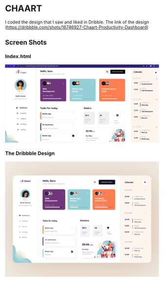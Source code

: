 # CHAART

I coded the design that I saw and liked in Dribble. 
The link of the design (https://dribbble.com/shots/16746927-Chaart-Productivity-Dashboard)

## Screen Shots

### Index.html

![alt text](https://github.com/dduyguu/Chaart/blob/main/img/ss.png?raw=true)

### The Dribbble Design

![alt text](https://github.com/dduyguu/Chaart/blob/main/img/original.png?raw=true)
